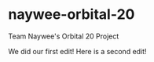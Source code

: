 # naywee-orbital-20
Team Naywee's Orbital 20 Project

We did our first edit!
Here is a second edit!
